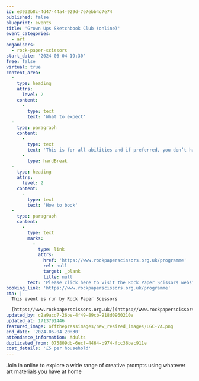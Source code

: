 ```yaml
---
id: e3932b8c-4d47-44a4-929d-7e7ebb4c7e74
published: false
blueprint: events
title: 'Grown Ups Sketchbook Club (online)'
event_categories:
  - art
organisers:
  - rock-paper-scissors
start_date: '2024-06-04 19:30'
free: false
virtual: true
content_area:
  -
    type: heading
    attrs:
      level: 2
    content:
      -
        type: text
        text: 'What to expect'
  -
    type: paragraph
    content:
      -
        type: text
        text: 'This is for all abilities and if preferred, you don’t have to be visible or contribute in any way if you choose. Everybody is welcome!'
      -
        type: hardBreak
  -
    type: heading
    attrs:
      level: 2
    content:
      -
        type: text
        text: 'How to book'
  -
    type: paragraph
    content:
      -
        type: text
        marks:
          -
            type: link
            attrs:
              href: 'https://www.rockpaperscissors.org.uk/programme'
              rel: null
              target: _blank
              title: null
        text: 'Please click here to visit the Rock Paper Scissors website and book your place.'
booking_link: 'https://www.rockpaperscissors.org.uk/programme'
cta: |-
  This event is run by Rock Paper Scissors

  [https://www.rockpaperscissors.org.uk/](https://www.rockpaperscissors.org.uk/)
updated_by: c2a9acd7-26be-4f49-89cb-918d0960210a
updated_at: 1713791446
featured_image: offthepressimages/new_resized_images/LGC-VA.png
end_date: '2024-06-04 20:30'
attendance_information: Adults
duplicated_from: 075809db-6ecf-4464-b974-fcc36bac911e
cost_details: '£5 per household'
---
```

Join in online to explore a wide range of creative prompts using whatever art materials you have at home
